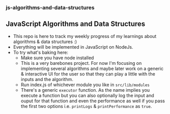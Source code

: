 ### js-algorithms-and-data-structures
## JavaScript Algorithms and Data Structures

- This repo is here to track my weekly progress of my learnings about algorithms & data structures :)
- Everything will be implemented in JavaScript on NodeJs.
- To try what's baking here:
  - Make sure you have node installed
  - This is a very barebones project. For now I'm focusing on implementing several algorithms and maybe later work on a generic & interactive UI for the user so that they can play a little with the inputs and the algorithm.
  - Run index.js of whichever module you like in `src/lib/modules`
  - There's a generic `executor` function. As the name implies you execute a function but you can also optionally log the input and ouput for that function and even the performance as well if you pass the first two options i.e. `printLogs` & `printPerformance` as `true`.